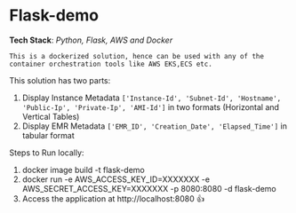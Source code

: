 # Flask-demo
**Tech Stack**: _Python, Flask, AWS and Docker_

`This is a dockerized solution, hence can be used with any of the container orchestration tools like AWS EKS,ECS etc.`

This solution has two parts:

1. Display Instance Metadata `['Instance-Id', 'Subnet-Id', 'Hostname', 'Public-Ip', 'Private-Ip', 'AMI-Id']` in two formats (Horizontal and Vertical Tables)
2. Display EMR Metadata `['EMR_ID', 'Creation_Date', 'Elapsed_Time']` in tabular format

Steps to Run locally:
1. docker image build -t flask-demo
2. docker run -e AWS_ACCESS_KEY_ID=XXXXXXX -e AWS_SECRET_ACCESS_KEY=XXXXXXX -p 8080:8080 -d flask-demo
3. Access the application at http://localhost:8080 :+1: 
